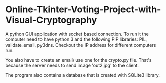 # Online-Tkinter-Voting-Project-with-Visual-Cryptography
A python GUI application with socket based connection. To run it the computer need to have python 3 and the following PIP libraries: PIL, validate_email, py3dns. Checkout the IP address for different computers run.

You also have to create an email\ use one for the crypto.py file. That's because the server needs to send image 'out2.jpg' to the client.

The program also contains a database that is created with SQLite3 library.
